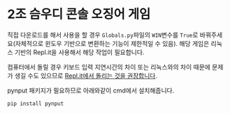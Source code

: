 # 2조 슴우디 콘솔 오징어 게임

직접 다운로드를 해서 사용을 할 경우 `Globals.py`파일의 `WIN`변수를 `True`로 바꿔주세요(자체적으로 윈도우 기반으로 변환하는 기능이 제한적일 수 있음). 
해당 게임은 리눅스 기반의 Repl.it을 사용해서 해당 작업이 필요합니다.

컴퓨터에서 돌릴 경우 키보드 입력 지연시간의 차이 또는 리눅스와의 차이 때문에 문제가 생길 수도 있으므로 [Repl.it에서 돌리는 것을 권장합니다](https://replit.com/@maxjo/seumudi#main.py).

pynput 패키지가 필요하므로 아래와같이 cmd에서 설치해줍니다.
```
pip install pynput
```
